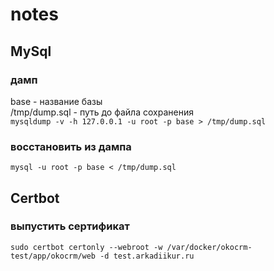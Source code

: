 # notes

## MySql

### дамп  
base - название базы  
/tmp/dump.sql - путь до файла сохранения  
`mysqldump -v -h 127.0.0.1 -u root -p base > /tmp/dump.sql`
  
### восстановить из дампа
`mysql -u root -p base < /tmp/dump.sql`

## Certbot

### выпустить сертификат
`sudo certbot certonly --webroot -w /var/docker/okocrm-test/app/okocrm/web -d test.arkadiikur.ru`
